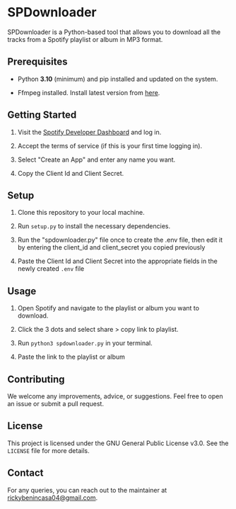 # SPDownloader

SPDownloader is a Python-based tool that allows you to download all the tracks from a Spotify playlist or album in MP3 format.

## Prerequisites

- Python **3.10** (minimum) and pip installed and updated on the system.

- Ffmpeg installed. Install latest version from [here](https://ffmpeg.org/download.html).

## Getting Started

1. Visit the [Spotify Developer Dashboard](https://developer.spotify.com/dashboard/) and log in.

2. Accept the terms of service (if this is your first time logging in).

3. Select "Create an App" and enter any name you want.

4. Copy the Client Id and Client Secret.

## Setup

1. Clone this repository to your local machine.

2. Run `setup.py` to install the necessary dependencies.

3. Run the "spdownloader.py" file once to create the .env file, then edit it by entering the client_id and client_secret you copied previously

4. Paste the Client Id and Client Secret into the appropriate fields in the newly created `.env` file

## Usage

1. Open Spotify and navigate to the playlist or album you want to download.

2. Click the 3 dots and select share > copy link to playlist.

3. Run `python3 spdownloader.py` in your terminal.

4. Paste the link to the playlist or album

## Contributing

We welcome any improvements, advice, or suggestions. Feel free to open an issue or submit a pull request.

## License

This project is licensed under the GNU General Public License v3.0. See the `LICENSE` file for more details.

## Contact

For any queries, you can reach out to the maintainer at rickybenincasa04@gmail.com.
